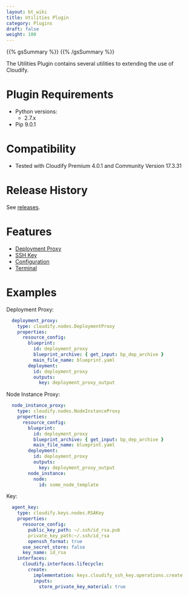 ```yaml
---
layout: bt_wiki
title: Utilities Plugin
category: Plugins
draft: false
weight: 100
---
```

{{% gsSummary %}} {{% /gsSummary %}}

The Utilities Plugin contains several utilities to extending the use of Cloudify.


# Plugin Requirements

* Python versions:
  * 2.7.x
* Pip 9.0.1


# Compatibility

* Tested with Cloudify Premium 4.0.1 and Community Version 17.3.31


# Release History

See [releases](https://github.com/cloudify-incubator/cloudify-utilities-plugin/releases).


# Features

- [Deployment Proxy](https://github.com/cloudify-incubator/cloudify-utilities-plugin/blob/master/cloudify_deployment_proxy/README.md)
- [SSH Key](https://github.com/cloudify-incubator/cloudify-utilities-plugin/blob/master/cloudify_ssh_key/README.md)
- [Configuration](https://github.com/cloudify-incubator/cloudify-utilities-plugin/blob/master/cloudify_configuration/README.md)
- [Terminal](https://github.com/cloudify-incubator/cloudify-utilities-plugin/blob/master/cloudify_terminal/README.md)


# Examples


Deployment Proxy:

```yaml
  deployment_proxy:
    type: cloudify.nodes.DeploymentProxy
    properties:
      resource_config:
        blueprint:
          id: deployment_proxy
          blueprint_archive: { get_input: bp_dep_archive }
          main_file_name: blueprint.yaml
        deployment:
          id: deployment_proxy
          outputs:
            key: deployment_proxy_output
```


Node Instance Proxy:

```yaml
  node_instance_proxy:
    type: cloudify.nodes.NodeInstanceProxy
    properties:
      resource_config:
        blueprint:
          id: deployment_proxy
          blueprint_archive: { get_input: bp_dep_archive }
          main_file_name: blueprint.yaml
        deployment:
          id: deployment_proxy
          outputs:
            key: deployment_proxy_output
        node_instance:
          node:
            id: some_node_template
```


Key:

```yaml
  agent_key:
    type: cloudify.keys.nodes.RSAKey
    properties:
      resource_config:
        public_key_path: ~/.ssh/id_rsa.pub
        private_key_path:~/.ssh/id_rsa
        openssh_format: true
      use_secret_store: false
      key_name: id_rsa
    interfaces:
      cloudify.interfaces.lifecycle:
        create:
          implementation: keys.cloudify_ssh_key.operations.create
          inputs:
            store_private_key_material: true
```


